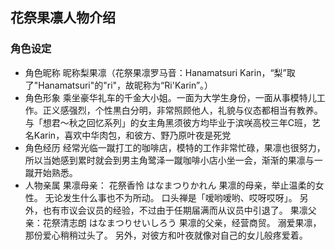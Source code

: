 ## 花祭果凛人物介绍

### 角色设定

- 角色昵称
昵称梨果凛（花祭果凛罗马音：Hanamatsuri Karin，“梨”取了"Hanamatsuri"的"ri"，故昵称为“Ri'Karin”。）  
- 角色形象
乘坐豪华礼车的千金大小姐。一面为大学生身份，一面从事模特儿工作。正义感强烈，个性黒白分明，非常照顾他人，礼貌与仪态都相当有教养。
与「想君～秋之回忆系列」的女主角黑须彼方均毕业于滨咲高校三年C班，艺名Karin，喜欢中华肉包，和彼方、野乃原叶夜是死党
- 角色经历
经常光临一蹴打工的咖啡店，模特的工作非常忙碌，果凛也很努力，所以当她感到累时就会到男主角鹭泽一蹴咖啡小店小坐一会，渐渐的果凛与一蹴开始熟悉。
- 人物亲属
果凛母亲： 花祭香怜 はなまつりかれん
果凛的母亲，举止温柔的女性。
无论发生什么事也不为所动。
口头禅是「嗳哟嗳哟、哎呀哎呀」。
另外，也有市议会议员的经验，不过由于任期届满而从议员中引退了。
果凛父亲：花祭清志朗 はなまつりせいしろう
果凛的父亲，经营商贸。
溺爱果凛，那份爱心稍稍过头了。
另外，对彼方和叶夜就像对自己的女儿般疼爱着。
